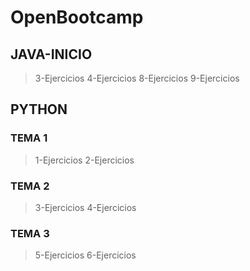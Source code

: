 # OpenBootcamp
## JAVA-INICIO
  > 3-Ejercicios 
  > 4-Ejercicios 
  > 8-Ejercicios 
  > 9-Ejercicios 
## PYTHON
### TEMA 1
  > 1-Ejercicios
  > 2-Ejercicios
### TEMA 2
   > 3-Ejercicios
   > 4-Ejercicios
### TEMA 3
   > 5-Ejercicios
   > 6-Ejercicios
  
  
